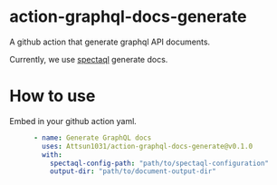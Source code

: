 # action-graphql-docs-generate
A github action that generate graphql API documents.

Currently, we use [spectaql](https://github.com/anvilco/spectaql) generate docs.

# How to use
Embed in your github action yaml.

```yaml
      - name: Generate GraphQL docs
        uses: Attsun1031/action-graphql-docs-generate@v0.1.0
        with:
          spectaql-config-path: "path/to/spectaql-configuration"
          output-dir: "path/to/document-output-dir"
```


